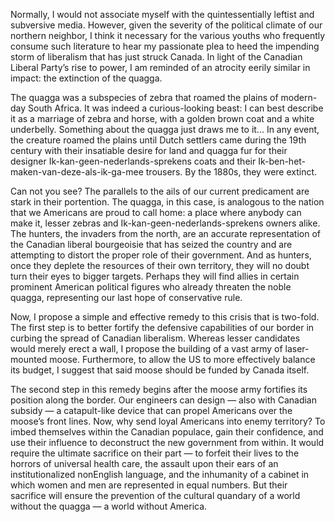 Normally, I would not associate myself with the quintessentially leftist and subversive media. However, given the severity of the political climate of our northern neighbor, I think it necessary for the various youths who frequently consume such literature to hear my passionate plea to heed the impending storm of liberalism that has just struck Canada. In light of the Canadian Liberal Party’s rise to power, I am reminded of an atrocity eerily similar in impact: the extinction of the quagga.

The quagga was a subspecies of zebra that roamed the plains of modern-day South Africa. It was indeed a curious-looking beast: I can best describe it as a marriage of zebra and horse, with a golden brown coat and a white underbelly. Something about the quagga just draws me to it... In any event, the creature roamed the plains until Dutch settlers came during the 19th century with their insatiable desire for land and quagga fur for their designer Ik-kan-geen-nederlands-sprekens coats and their Ik-ben-het-maken-van-deze-als-ik-ga-mee trousers. By the 1880s, they were extinct.

Can not you see? The parallels to the ails of our current predicament are stark in their portention. The quagga, in this case, is analogous to the nation that we Americans are proud to call home: a place where anybody can make it, lesser zebras and Ik-kan-geen-nederlands-sprekens owners alike. The hunters, the invaders from the north, are an accurate representation of the Canadian liberal bourgeoisie that has seized the country and are attempting to distort the proper role of their government. And as hunters, once they deplete the resources of their own territory, they will no doubt turn their eyes to bigger targets. Perhaps they will find allies in certain prominent American political figures who already threaten the noble quagga, representing our last hope of conservative rule.

Now, I propose a simple and effective remedy to this crisis that is two-fold. The first step is to better fortify the defensive capabilities of our border in curbing the spread of Canadian liberalism. Whereas lesser candidates would merely erect a wall, I propose the building of a vast army of laser-mounted moose. Furthermore, to allow the US to more effectively balance its budget, I suggest that said moose should be funded by Canada itself.

The second step in this remedy begins after the moose army fortifies its position along the border. Our engineers can design — also with Canadian subsidy — a catapult-like device that can propel Americans over the moose’s front lines. Now, why send loyal Americans into enemy territory? To imbed themselves within the Canadian populace, gain their confidence, and use their influence to deconstruct the new government from within. It would require the ultimate sacrifice on their part — to forfeit their lives to the horrors of universal health care, the assault upon their ears of an institutionalized nonEnglish language, and the inhumanity of a cabinet in which women and men are represented in equal numbers. But their sacrifice will ensure the prevention of the cultural quandary of a world without the quagga — a world without America.
